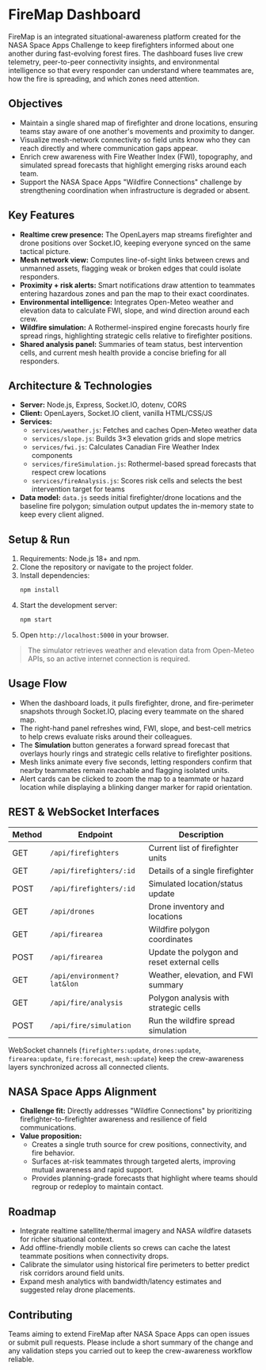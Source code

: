 # FireMap Dashboard

FireMap is an integrated situational-awareness platform created for the NASA Space Apps Challenge to keep firefighters informed about one another during fast-evolving forest fires. The dashboard fuses live crew telemetry, peer-to-peer connectivity insights, and environmental intelligence so that every responder can understand where teammates are, how the fire is spreading, and which zones need attention.

## Objectives
- Maintain a single shared map of firefighter and drone locations, ensuring teams stay aware of one another's movements and proximity to danger.
- Visualize mesh-network connectivity so field units know who they can reach directly and where communication gaps appear.
- Enrich crew awareness with Fire Weather Index (FWI), topography, and simulated spread forecasts that highlight emerging risks around each team.
- Support the NASA Space Apps "Wildfire Connections" challenge by strengthening coordination when infrastructure is degraded or absent.

## Key Features
- **Realtime crew presence:** The OpenLayers map streams firefighter and drone positions over Socket.IO, keeping everyone synced on the same tactical picture.
- **Mesh network view:** Computes line-of-sight links between crews and unmanned assets, flagging weak or broken edges that could isolate responders.
- **Proximity + risk alerts:** Smart notifications draw attention to teammates entering hazardous zones and pan the map to their exact coordinates.
- **Environmental intelligence:** Integrates Open-Meteo weather and elevation data to calculate FWI, slope, and wind direction around each crew.
- **Wildfire simulation:** A Rothermel-inspired engine forecasts hourly fire spread rings, highlighting strategic cells relative to firefighter positions.
- **Shared analysis panel:** Summaries of team status, best intervention cells, and current mesh health provide a concise briefing for all responders.

## Architecture & Technologies
- **Server:** Node.js, Express, Socket.IO, dotenv, CORS
- **Client:** OpenLayers, Socket.IO client, vanilla HTML/CSS/JS
- **Services:**
  - `services/weather.js`: Fetches and caches Open-Meteo weather data
  - `services/slope.js`: Builds 3×3 elevation grids and slope metrics
  - `services/fwi.js`: Calculates Canadian Fire Weather Index components
  - `services/fireSimulation.js`: Rothermel-based spread forecasts that respect crew locations
  - `services/fireAnalysis.js`: Scores risk cells and selects the best intervention target for teams
- **Data model:** `data.js` seeds initial firefighter/drone locations and the baseline fire polygon; simulation output updates the in-memory state to keep every client aligned.

## Setup & Run
1. Requirements: Node.js 18+ and npm.
2. Clone the repository or navigate to the project folder.
3. Install dependencies:
   ```bash
   npm install
   ```
4. Start the development server:
   ```bash
   npm start
   ```
5. Open `http://localhost:5000` in your browser.

> The simulator retrieves weather and elevation data from Open-Meteo APIs, so an active internet connection is required.

## Usage Flow
- When the dashboard loads, it pulls firefighter, drone, and fire-perimeter snapshots through Socket.IO, placing every teammate on the shared map.
- The right-hand panel refreshes wind, FWI, slope, and best-cell metrics to help crews evaluate risks around their colleagues.
- The **Simulation** button generates a forward spread forecast that overlays hourly rings and strategic cells relative to firefighter positions.
- Mesh links animate every five seconds, letting responders confirm that nearby teammates remain reachable and flagging isolated units.
- Alert cards can be clicked to zoom the map to a teammate or hazard location while displaying a blinking danger marker for rapid orientation.

## REST & WebSocket Interfaces
| Method | Endpoint | Description |
| --- | --- | --- |
| GET | `/api/firefighters` | Current list of firefighter units |
| GET | `/api/firefighters/:id` | Details of a single firefighter |
| POST | `/api/firefighters/:id` | Simulated location/status update |
| GET | `/api/drones` | Drone inventory and locations |
| GET | `/api/firearea` | Wildfire polygon coordinates |
| POST | `/api/firearea` | Update the polygon and reset external cells |
| GET | `/api/environment?lat&lon` | Weather, elevation, and FWI summary |
| GET | `/api/fire/analysis` | Polygon analysis with strategic cells |
| POST | `/api/fire/simulation` | Run the wildfire spread simulation |

WebSocket channels (`firefighters:update`, `drones:update`, `firearea:update`, `fire:forecast`, `mesh:update`) keep the crew-awareness layers synchronized across all connected clients.

## NASA Space Apps Alignment
- **Challenge fit:** Directly addresses "Wildfire Connections" by prioritizing firefighter-to-firefighter awareness and resilience of field communications.
- **Value proposition:**
  - Creates a single truth source for crew positions, connectivity, and fire behavior.
  - Surfaces at-risk teammates through targeted alerts, improving mutual awareness and rapid support.
  - Provides planning-grade forecasts that highlight where teams should regroup or redeploy to maintain contact.

## Roadmap
- Integrate realtime satellite/thermal imagery and NASA wildfire datasets for richer situational context.
- Add offline-friendly mobile clients so crews can cache the latest teammate positions when connectivity drops.
- Calibrate the simulator using historical fire perimeters to better predict risk corridors around field units.
- Expand mesh analytics with bandwidth/latency estimates and suggested relay drone placements.

## Contributing
Teams aiming to extend FireMap after NASA Space Apps can open issues or submit pull requests. Please include a short summary of the change and any validation steps you carried out to keep the crew-awareness workflow reliable.
